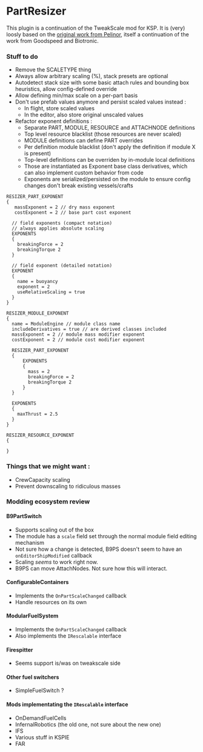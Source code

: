 # PartResizer

This plugin is a continuation of the TweakScale mod for KSP.
It is (very) loosly based on the [original work from Pelinor](https://github.com/pellinor0/TweakScale), itself a continuation of the work from Goodspeed and Biotronic.

### Stuff to do

- Remove the SCALETYPE thing
- Always allow arbitrary scaling (%), stack presets are optional
- Autodetect stack size with some basic attach rules and bounding box heuristics, allow config-defined override
- Allow defining min/max scale on a per-part basis
- Don't use prefab values anymore and persist scaled values instead :
  - In flight, store scaled values
  - In the editor, also store original unscaled values
- Refactor exponent definitions :
  - Separate PART, MODULE, RESOURCE and ATTACHNODE definitions
  - Top level resource blacklist (those resources are never scaled)
  - MODULE definitions can define PART overrides
  - Per definition module blacklist (don't apply the definition if module X is present)
  - Top-level definitions can be overriden by in-module local definitions
  - Those are instantiated as Exponent base class derivatives, which can also implement custom behavior from code
  - Exponents are serialized/persisted on the module to ensure config changes don't break existing vessels/crafts

```
RESIZER_PART_EXPONENT
{
   massExponent = 2 // dry mass exponent
   costExponent = 2 // base part cost exponent

  // field exponents (compact notation)
  // always applies absolute scaling
  EXPONENTS
  {
    breakingForce = 2
    breakingTorque 2
  }

  // field exponent (detailed notation)
  EXPONENT
  {
    name = buoyancy 
    exponent = 2
    useRelativeScaling = true
  }
}

RESIZER_MODULE_EXPONENT
{
  name = ModuleEngine // module class name
  includeDerivatives = true // are derived classes included
  massExponent = 2 // module mass modifier exponent
  costExponent = 2 // module cost modifier exponent
  
  RESIZER_PART_EXPONENT
  {
      EXPONENTS
      {
        mass = 2
        breakingForce = 2
        breakingTorque 2
      }
  }

  EXPONENTS
  {
    maxThrust = 2.5
  }
}

RESIZER_RESOURCE_EXPONENT
{
  
}
```

### Things that we might want :
- CrewCapacity scaling
- Prevent downscaling to ridiculous masses

### Modding ecosystem review

#### B9PartSwitch
- Supports scaling out of the box
- The module has a `scale` field set through the normal module field editing mechanism
- Not sure how a change is detected, B9PS doesn't seem to have an `onEditorShipModified` callback
- Scaling *seems* to work right now.
- B9PS can move AttachNodes. Not sure how this will interact.

#### ConfigurableContainers
- Implements the `OnPartScaleChanged` callback
- Handle resources on its own

#### ModularFuelSystem
- Implements the `OnPartScaleChanged` callback
- Also implements the `IRescalable` interface

#### Firespitter
- Seems support is/was on tweakscale side

#### Other fuel switchers
- SimpleFuelSwitch ?

#### Mods implementating the `IRescalable` interface
- OnDemandFuelCells
- InfernalRobotics (the old one, not sure about the new one)
- IFS
- Various stuff in KSPIE
- FAR

